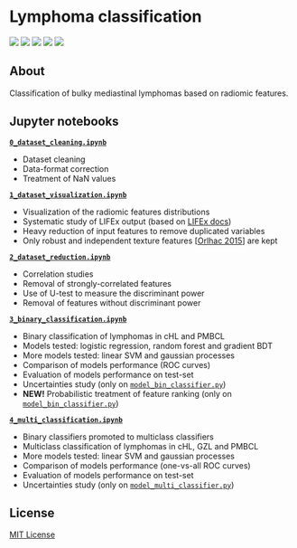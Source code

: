 # Lymphoma classification
[![](https://zenodo.org/badge/387876663.svg)](https://zenodo.org/badge/latestdoi/387876663)
[![](https://img.shields.io/github/release/mbarbetti/lymphoma-classification.svg)](https://GitHub.com/mbarbetti/lymphoma-classification/releases/)
[![](https://img.shields.io/github/issues/mbarbetti/lymphoma-classification.svg)](https://github.com/mbarbetti/lymphoma-classification/issues/)
[![](https://img.shields.io/github/issues-pr/mbarbetti/lymphoma-classification.svg)](https://github.com/mbarbetti/lymphoma-classification/pulls/)
[![](https://badgen.net/github/stars/mbarbetti/lymphoma-classification)](https://github.com/mbarbetti/lymphoma-classification/stargazers/)

## About
Classification of bulky mediastinal lymphomas based on radiomic features.

## Jupyter notebooks
[**`0_dataset_cleaning.ipynb`**](https://github.com/mbarbetti/lymphoma-classification/blob/master/0_dataset_cleaning.ipynb)
  - Dataset cleaning
  - Data-format correction
  - Treatment of NaN values

[**`1_dataset_visualization.ipynb`**](https://github.com/mbarbetti/lymphoma-classification/blob/master/1_dataset_visualization.ipynb)
  - Visualization of the radiomic features distributions
  - Systematic study of LIFEx output (based on [LIFEx docs](https://www.lifexsoft.org/index.php/resources/documentation))
  - Heavy reduction of input features to remove duplicated variables
  - Only robust and independent texture features [[Orlhac 2015](https://journals.plos.org/plosone/article?id=10.1371/journal.pone.0145063)] are kept

[**`2_dataset_reduction.ipynb`**](https://github.com/mbarbetti/lymphoma-classification/blob/master/2_dataset_reduction.ipynb)
  - Correlation studies
  - Removal of strongly-correlated features
  - Use of U-test to measure the discriminant power
  - Removal of features without discriminant power

[**`3_binary_classification.ipynb`**](https://github.com/mbarbetti/lymphoma-classification/blob/master/3_binary_classification.ipynb)
  - Binary classification of lymphomas in cHL and PMBCL
  - Models tested: logistic regression, random forest and gradient BDT
  - More models tested: linear SVM and gaussian processes
  - Comparison of models performance (ROC curves)
  - Evaluation of models performance on test-set
  - Uncertainties study (only on [`model_bin_classifier.py`](https://github.com/mbarbetti/lymphoma-classification/blob/master/model_bin_classifier.py))
  - **NEW!** Probabilistic treatment of feature ranking (only on [`model_bin_classifier.py`](https://github.com/mbarbetti/lymphoma-classification/blob/master/model_bin_classifier.py))

[**`4_multi_classification.ipynb`**](https://github.com/mbarbetti/lymphoma-classification/blob/master/4_multi_classification.ipynb)
  - Binary classifiers promoted to multiclass classifiers
  - Multiclass classification of lymphomas in cHL, GZL and PMBCL
  - More models tested: linear SVM and gaussian processes
  - Comparison of models performance (one-vs-all ROC curves)
  - Evaluation of models performance on test-set
  - Uncertainties study (only on [`model_multi_classifier.py`](https://github.com/mbarbetti/lymphoma-classification/blob/master/model_multi_classifier.py))

## License

[MIT License](LICENSE)

